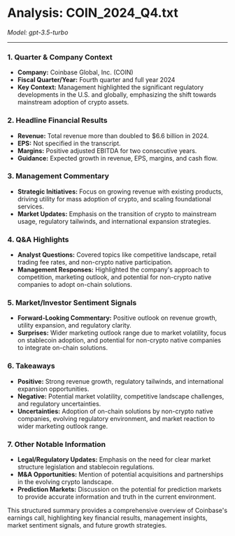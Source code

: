 # Analysis: COIN_2024_Q4.txt

*Model: gpt-3.5-turbo*

---

### 1. Quarter & Company Context
- **Company:** Coinbase Global, Inc. (COIN)
- **Fiscal Quarter/Year:** Fourth quarter and full year 2024
- **Key Context:** Management highlighted the significant regulatory developments in the U.S. and globally, emphasizing the shift towards mainstream adoption of crypto assets.

### 2. Headline Financial Results
- **Revenue:** Total revenue more than doubled to $6.6 billion in 2024.
- **EPS:** Not specified in the transcript.
- **Margins:** Positive adjusted EBITDA for two consecutive years.
- **Guidance:** Expected growth in revenue, EPS, margins, and cash flow.

### 3. Management Commentary
- **Strategic Initiatives:** Focus on growing revenue with existing products, driving utility for mass adoption of crypto, and scaling foundational services.
- **Market Updates:** Emphasis on the transition of crypto to mainstream usage, regulatory tailwinds, and international expansion strategies.

### 4. Q&A Highlights
- **Analyst Questions:** Covered topics like competitive landscape, retail trading fee rates, and non-crypto native participation.
- **Management Responses:** Highlighted the company's approach to competition, marketing outlook, and potential for non-crypto native companies to adopt on-chain solutions.

### 5. Market/Investor Sentiment Signals
- **Forward-Looking Commentary:** Positive outlook on revenue growth, utility expansion, and regulatory clarity.
- **Surprises:** Wider marketing outlook range due to market volatility, focus on stablecoin adoption, and potential for non-crypto native companies to integrate on-chain solutions.

### 6. Takeaways
- **Positive:** Strong revenue growth, regulatory tailwinds, and international expansion opportunities.
- **Negative:** Potential market volatility, competitive landscape challenges, and regulatory uncertainties.
- **Uncertainties:** Adoption of on-chain solutions by non-crypto native companies, evolving regulatory environment, and market reaction to wider marketing outlook range.

### 7. Other Notable Information
- **Legal/Regulatory Updates:** Emphasis on the need for clear market structure legislation and stablecoin regulations.
- **M&A Opportunities:** Mention of potential acquisitions and partnerships in the evolving crypto landscape.
- **Prediction Markets:** Discussion on the potential for prediction markets to provide accurate information and truth in the current environment.

This structured summary provides a comprehensive overview of Coinbase's earnings call, highlighting key financial results, management insights, market sentiment signals, and future growth strategies.